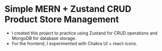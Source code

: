 <h1>Simple MERN + Zustand CRUD Product Store Management</h1>
<ul>
  <li>I created this project to practice using Zustand for CRUD operations and MongoDB for database storage.</li>
  <li>For the frontend, I experimented with Chakra UI + react-icons.</li>
</ul>

